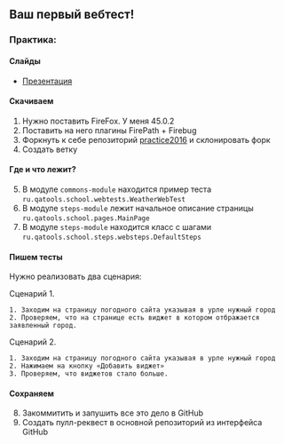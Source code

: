## Ваш первый вебтест!

### Практика:

#### Слайды

- [Презентация](https://speakerdeck.com/kurau/webtestsfinal)

#### Скачиваем

1. Нужно поставить FireFox. У меня 45.0.2
2. Поставить на него плагины FirePath + Firebug
3. Форкнуть к себе репозиторий [practice2016](https://github.com/autoschool/practice2016/) и склонировать форк
4. Создать ветку

#### Где и что лежит?

5. В модуле `commons-module` находится пример теста `ru.qatools.school.webtests.WeatherWebTest`
6. В модуле `steps-module` лежит начальное описание страницы `ru.qatools.school.pages.MainPage`
7. В модуле `steps-module` находится класс с шагами `ru.qatools.school.steps.websteps.DefaultSteps`

#### Пишем тесты

Нужно реализовать два сценария:

Сценарий 1.

    1. Заходим на страницу погодного сайта указывая в урле нужный город
    2. Проверяем, что на странице есть виджет в котором отбражается заявленный город.


Сценарий 2.

    1. Заходим на страницу погодного сайта указывая в урле нужный город
    2. Нажимаем на кнопку «Добавить виджет»
    3. Проверяем, что виджетов стало больше.

#### Сохраняем

8. Закоммитить и запушить все это дело в GitHub
9. Создать пулл-реквест в основной репозиторий из интерфейса GitHub
